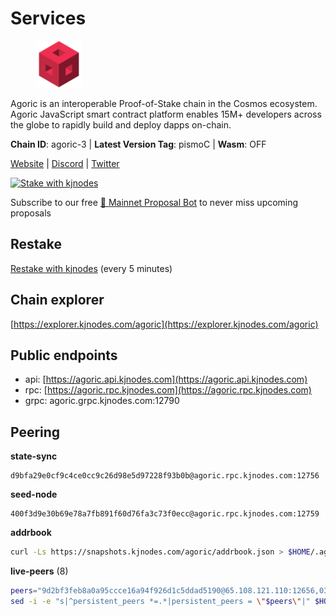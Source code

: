 # Services

<figure><img src="https://raw.githubusercontent.com/kj89/cosmos-images/main/logos/agoric.png" alt=""><figcaption></figcaption></figure>

Agoric is an interoperable Proof-of-Stake chain in the Cosmos ecosystem.  Agoric JavaScript smart contract platform enables 15M+ developers across the  globe to rapidly build and deploy dapps on-chain.

**Chain ID**: agoric-3 | **Latest Version Tag**: pismoC | **Wasm**: OFF

[Website](https://agoric.com) | [Discord](https://discord.com/invite/qDW8DRes4s) | [Twitter](https://twitter.com/agoric)

[![Stake with kjnodes](https://i.ibb.co/cr44Q8j/button-stake-with-kjnodes.png)](https://restake.app/agoric/agoricvaloper1ku5sm2twlsywdrp4wz3kfwgyrtqtp0lpr3nvk8)

Subscribe to our free [🤖 Mainnet Proposal Bot](https://t.me/kjnodes_proposal_bot) to never miss upcoming proposals

## Restake

[Restake with kjnodes](https://restake.app/agoric/agoricvaloper1ku5sm2twlsywdrp4wz3kfwgyrtqtp0lpr3nvk8) (every 5 minutes)
## Chain explorer
[https://explorer.kjnodes.com/agoric](https://explorer.kjnodes.com/agoric)

## Public endpoints

* api: [https://agoric.api.kjnodes.com](https://agoric.api.kjnodes.com)
* rpc: [https://agoric.rpc.kjnodes.com](https://agoric.rpc.kjnodes.com)
* grpc: agoric.grpc.kjnodes.com:12790

## Peering

**state-sync**

```text
d9bfa29e0cf9c4ce0cc9c26d98e5d97228f93b0b@agoric.rpc.kjnodes.com:12756
```

**seed-node**

```text
400f3d9e30b69e78a7fb891f60d76fa3c73f0ecc@agoric.rpc.kjnodes.com:12759
```

**addrbook**
```bash
curl -Ls https://snapshots.kjnodes.com/agoric/addrbook.json > $HOME/.agoric/config/addrbook.json
```

**live-peers** (8)
```bash
peers="9d2bf3feb8a0a95ccce16a94f926d1c5ddad5190@65.108.121.110:12656,03c7d68a1433dde6db1acbbdf98712609843cc8f@161.97.187.189:36656,502eadf625fff2474284062eef8e6c0c57bc9667@142.132.131.250:26656,90f39ace82550b0e3b0c63ac0435f1935baba725@65.109.35.50:20658,aede0d57cd77051cf1270675fa770c22e8074501@64.32.40.117:26656,b10682f3c25882b5ef94da284a4a195efad69d0d@95.216.94.106:26656,9ed68bef54712b46713ac755ab7a6e7ad30694ef@192.99.44.79:14456,d9bfa29e0cf9c4ce0cc9c26d98e5d97228f93b0b@65.109.88.38:12756"
sed -i -e "s|^persistent_peers *=.*|persistent_peers = \"$peers\"|" $HOME/.agoric/config/config.toml
```
